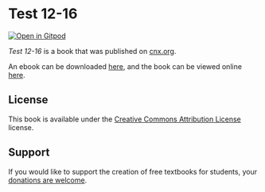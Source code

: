 # Test 12-16

[![Open in Gitpod](https://gitpod.io/button/open-in-gitpod.svg)](https://gitpod.io/from-referrer/)

_Test 12-16_ is a book that was published on [cnx.org](https://cnx.org/).

An ebook can be downloaded [here](https://github.com/cnx-user-books/cnxbook-test-12-16/releases/latest), and the book can be viewed online [here](https://github.com/cnx-user-books/cnxbook-test-12-16/releases/latest).

## License
This book is available under the [Creative Commons Attribution License](./LICENSE) license.

## Support
If you would like to support the creation of free textbooks for students, your [donations are welcome](https://riceconnect.rice.edu/donation/support-openstax-banner).
